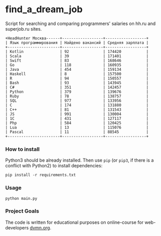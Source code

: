 # find_a_dream_job
Script for searching and comparing programmers' salaries on hh.ru and superjob.ru sites.
```
+HeadHunter Москва------+------------------+------------------+
| Язык программирования | Найдено вакансий | Средняя зарплата |
+-----------------------+------------------+------------------+
| Kotlin                | 92               | 174420           |
| Scala                 | 39               | 171401           |
| Swift                 | 83               | 168646           |
| Go                    | 118              | 160935           |
| Java                  | 454              | 159134           |
| Haskell               | 8                | 157500           |
| R                     | 94               | 150557           |
| Bash                  | 93               | 143945           |
| C#                    | 351              | 142457           |
| Python                | 379              | 139676           |
| Ruby                  | 78               | 138757           |
| SQL                   | 977              | 133956           |
| C                     | 174              | 131880           |
| C++                   | 81               | 131543           |
| JS                    | 991              | 130004           |
| 1С                    | 431              | 127117           |
| Php                   | 584              | 120425           |
| Lua                   | 13               | 115076           |
| Pascal                | 11               | 88545            |
+-----------------------+------------------+------------------+
```

### How to install

Python3 should be already installed. Then use `pip` (or `pip3`, if there is a conflict with Python2) to install dependencies:
```
pip install -r requirements.txt
```
### Usage
```
python main.py
```
### Project Goals
The code is written for educational purposes on online-course for web-developers [dvmn.org](https://dvmn.org).
